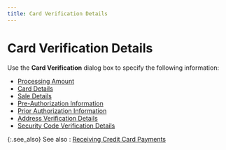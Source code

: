 ```yaml
---
title: Card Verification Details
---
```


# Card Verification Details


Use the **Card Verification** dialog  box to specify the following information:

- [Processing  Amount]({{site.sp_baseurl}}/sales-docs/sales-orders/so-proc/pmts-refunds/cc-pmts/cc-verify/amount_of_payment.html)
- [Card  Details]({{site.sp_baseurl}}/sales-docs/sales-orders/so-proc/pmts-refunds/cc-pmts/cc-verify/card_details.html)
- [Sale  Details]({{site.sp_baseurl}}/sales-docs/sales-orders/so-proc/pmts-refunds/cc-pmts/cc-verify/sale-details/sale_details_credit_card_sales.html)
- [Pre-Authorization  Information]({{site.sp_baseurl}}/sales-docs/sales-orders/so-proc/pmts-refunds/cc-pmts/cc-verify/pre-authorization/pre_authorization_information.html)
- [Prior  Authorization Information]({{site.sp_baseurl}}/sales-docs/sales-orders/so-proc/pmts-refunds/cc-pmts/cc-verify/prior-authorization/prior_authorization_information.html)
- [Address  Verification Details]({{site.sp_baseurl}}/sales-docs/sales-orders/so-proc/pmts-refunds/cc-pmts/cc-verify/address_verification_details.html)
- [Security  Code Verification Details]({{site.sp_baseurl}}/sales-docs/sales-orders/so-proc/pmts-refunds/cc-pmts/cc-verify/security_code_verification_details_sales.html)



{:.see_also}
See also
: [Receiving  Credit Card Payments]({{site.sp_baseurl}}/sales-docs/sales-orders/so-proc/pmts-refunds/cc-pmts/receiving_credit_card_payments.html)

